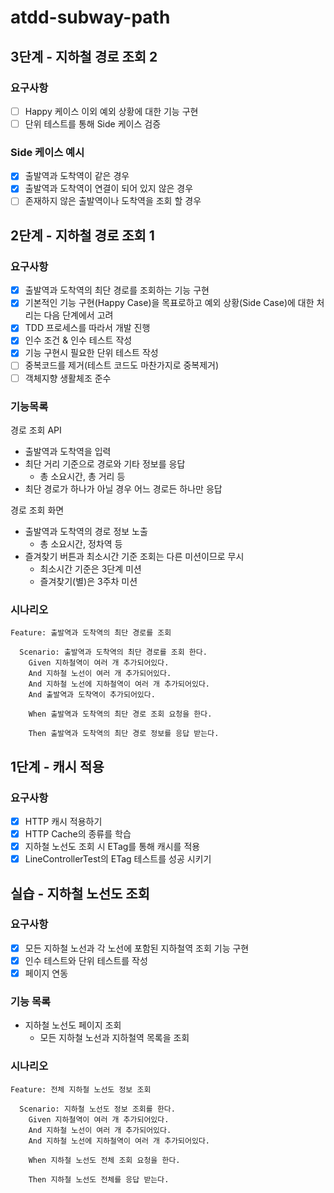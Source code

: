 # atdd-subway-path

## 3단계 - 지하철 경로 조회 2

### 요구사항

- [ ] Happy 케이스 이외 예외 상황에 대한 기능 구현
- [ ] 단위 테스트를 통해 Side 케이스 검증
    
### Side 케이스 예시

- [x] 출발역과 도착역이 같은 경우
- [x] 출발역과 도착역이 연결이 되어 있지 않은 경우
- [ ] 존재하지 않은 출발역이나 도착역을 조회 할 경우

## 2단계 - 지하철 경로 조회 1

### 요구사항

- [x] 출발역과 도착역의 최단 경로를 조회하는 기능 구현
- [x] 기본적인 기능 구현(Happy Case)을 목표로하고 예외 상황(Side Case)에 대한 처리는 다음 단계에서 고려
- [x] TDD 프로세스를 따라서 개발 진행
- [x] 인수 조건 & 인수 테스트 작성
- [x] 기능 구현시 필요한 단위 테스트 작성
- [ ] 중복코드를 제거(테스트 코드도 마찬가지로 중복제거)
- [ ] 객체지향 생활체조 준수

### 기능목록

경로 조회 API
- 출발역과 도착역을 입력
- 최단 거리 기준으로 경로와 기타 정보를 응답
    - 총 소요시간, 총 거리 등
- 최단 경로가 하나가 아닐 경우 어느 경로든 하나만 응답

경로 조회 화면
- 출발역과 도착역의 경로 정보 노출
    - 총 소요시간, 정차역 등
- 즐겨찾기 버튼과 최소시간 기준 조회는 다른 미션이므로 무시
    - 최소시간 기준은 3단계 미션
    - 즐겨찾기(별)은 3주차 미션

### 시나리오

```gherkin
Feature: 출발역과 도착역의 최단 경로를 조회

  Scenario: 출발역과 도착역의 최단 경로를 조회 한다.
    Given 지하철역이 여러 개 추가되어있다.
    And 지하철 노선이 여러 개 추가되어있다.
    And 지하철 노선에 지하철역이 여러 개 추가되어있다.
    And 출발역과 도착역이 추가되어있다.
    
    When 출발역과 도착역의 최단 경로 조회 요청을 한다.
    
    Then 출발역과 도착역의 최단 경로 정보를 응답 받는다.
```

## 1단계 - 캐시 적용

### 요구사항

- [x] HTTP 캐시 적용하기
- [x] HTTP Cache의 종류를 학습
- [x] 지하철 노선도 조회 시 ETag를 통해 캐시를 적용
- [x] LineControllerTest의 ETag 테스트를 성공 시키기

## 실습 - 지하철 노선도 조회

### 요구사항

- [x] 모든 지하철 노선과 각 노선에 포함된 지하철역 조회 기능 구현
- [x] 인수 테스트와 단위 테스트를 작성
- [x] 페이지 연동

### 기능 목록

- 지하철 노선도 페이지 조회
  - 모든 지하철 노선과 지하철역 목록을 조회

### 시나리오

```gherkin
Feature: 전체 지하철 노선도 정보 조회

  Scenario: 지하철 노선도 정보 조회를 한다.
    Given 지하철역이 여러 개 추가되어있다.
    And 지하철 노선이 여러 개 추가되어있다.
    And 지하철 노선에 지하철역이 여러 개 추가되어있다.
    
    When 지하철 노선도 전체 조회 요청을 한다.
    
    Then 지하철 노선도 전체를 응답 받는다.
```
